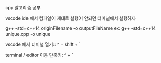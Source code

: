 cpp 알고리즘 공부

vscode ide 에서 컴파일이 제대로 실행이 안되면 터미널에서 실행하자

g++ -std=c++14 originFilename -o outputFileName
ex: g++ -std=c++14 unique.cpp -o unique


vscode 에서 터미널 열기:: ^ + shift + `

terminal / editor 이동 단축키: ^ + `